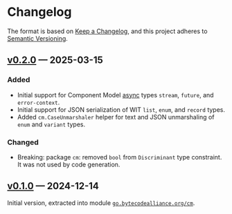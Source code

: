 # Changelog

The format is based on [Keep a Changelog](https://keepachangelog.com/en/1.1.0/), and this project adheres to [Semantic Versioning](https://semver.org/spec/v2.0.0.html).

## [v0.2.0] — 2025-03-15

### Added

- Initial support for Component Model [async](https://github.com/WebAssembly/component-model/blob/main/design/mvp/Async.md) types `stream`, `future`, and `error-context`.
- Initial support for JSON serialization of WIT `list`, `enum`, and `record` types.
- Added `cm.CaseUnmarshaler` helper for text and JSON unmarshaling of `enum` and `variant` types.

### Changed

- Breaking: package `cm`: removed `bool` from `Discriminant` type constraint. It was not used by code generation.

## [v0.1.0] — 2024-12-14

Initial version, extracted into module [`go.bytecodealliance.org/cm`](https://pkg.go.dev/go.bytecodealliance.org/cm).

[Unreleased]: <https://github.com/bytecodealliance/go-modules/compare/cm/v0.2.0..HEAD>
[v0.2.0]: <https://github.com/bytecodealliance/go-modules/compare/cm/v0.1.0..cm/v0.2.0>
[v0.1.0]: <https://github.com/bytecodealliance/go-modules/tree/cm/v0.1.0>
